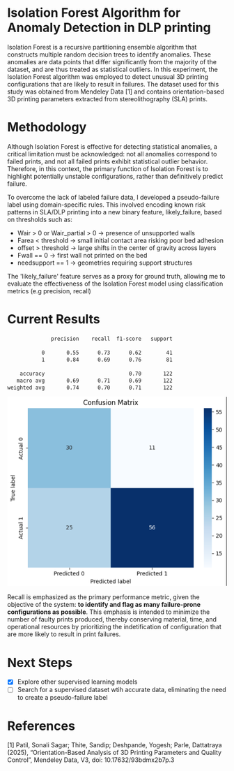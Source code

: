 # Isolation Forest Algorithm for Anomaly Detection in DLP printing
Isolation Forest is a recursive partitioning ensemble algorithm that constructs multiple random decision trees to identify anomalies. These anomalies are data points that differ significantly from the majority of the dataset, and are thus treated as statistical outliers. In this experiment, the Isolation Forest algorithm was employed to detect unusual 3D printing configurations that are likely to result in failures. The dataset used for this study was obtained from Mendeley Data [1] and contains orientation-based 3D printing parameters extracted from stereolithography (SLA) prints.

# Methodology
Although Isolation Forest is effective for detecting statistical anomalies, a critical limitation must be acknowledged: not all anomalies correspond to failed prints, and not all failed prints exhibit statistical outlier behavior. Therefore, in this context, the primary function of Isolation Forest is to highlight potentially unstable configurations, rather than definitively predict failure.

To overcome the lack of labeled failure data, I developed a pseudo-failure label using domain-specific rules. This involved encoding known risk patterns in SLA/DLP printing into a new binary feature, likely_failure, based on thresholds such as:

- Wair > 0 or Wair_partial > 0 → presence of unsupported walls
- Farea < threshold → small initial contact area risking poor bed adhesion
- offset > threshold → large shifts in the center of gravity across layers
- Fwall == 0 → first wall not printed on the bed
- needsupport == 1 → geometries requiring support structures

The 'likely_failure' feature serves as a proxy for ground truth, allowing me to evaluate the effectiveness of the Isolation Forest model using classification metrics (e.g precision, recall)

# Current Results

```
              precision    recall  f1-score   support

           0       0.55      0.73      0.62        41
           1       0.84      0.69      0.76        81

    accuracy                           0.70       122
   macro avg       0.69      0.71      0.69       122
weighted avg       0.74      0.70      0.71       122
```

![confusion matrix classification report](images/cm_isoforest.png)

Recall is emphasized as the primary performance metric, given the objective of the system: **to identify and flag as many failure-prone configurations as possible**. This emphasis is intended to minimize the number of faulty prints produced, thereby conserving material, time, and operational resources by prioritizing the indetification of configuration that are more likely to result in print failures.

# Next Steps
- [x] Explore other supervised learning models
- [ ] Search for a supervised dataset wtih accurate data, eliminating the need to create a pseudo-failure label

# References
[1] Patil, Sonali Sagar; Thite, Sandip; Deshpande, Yogesh; Parle, Dattatraya  (2025), “Orientation-Based Analysis of 3D Printing Parameters and Quality Control”, Mendeley Data, V3, doi: 10.17632/93bdmx2b7p.3
